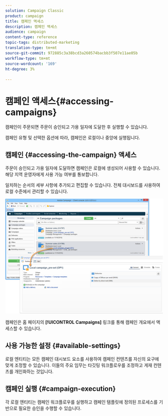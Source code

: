 ```yaml
---
solution: Campaign Classic
product: campaign
title: 캠페인 액세스
description: 캠페인 액세스
audience: campaign
content-type: reference
topic-tags: distributed-marketing
translation-type: tm+mt
source-git-commit: 972885c3a38bcd3a260574bacbb3f507e11ae05b
workflow-type: tm+mt
source-wordcount: '169'
ht-degree: 3%

---
```



# 캠페인 액세스{#accessing-campaigns}

캠페인이 주문되면 주문이 승인되고 가용 일자에 도달한 후 실행할 수 있습니다.

캠페인 유형 및 선택한 옵션에 따라, 캠페인은 로컬이나 중앙에 실행됩니다.

## 캠페인 {#accessing-the-campaign} 액세스

주문이 승인되고 가용 일자에 도달하면 캠페인은 로컬에 생성되어 사용할 수 있습니다. 해당 지역 운영자에게 사용 가능 여부를 통보합니다.

일치하는 순서의 세부 사항에 추가되고 편집할 수 있습니다. 전체 대시보드를 사용하여 로컬 수준에서 관리할 수 있습니다.

![](assets/mkg_dist_local_op_edit_new_op1.png)

캠페인은 홈 페이지의 **[!UICONTROL Campaigns]** 링크를 통해 캠페인 개요에서 액세스할 수 있습니다.

## 사용 가능한 설정 {#available-settings}

로컬 엔티티는 모든 캠페인 대시보드 요소를 사용하여 캠페인 컨텐츠를 자신의 요구에 맞게 조정할 수 있습니다. 이들의 주요 임무는 타깃팅 워크플로우를 조정하고 게재 컨텐츠를 개인화하는 것입니다.

## 캠페인 실행 {#campaign-execution}

각 로컬 엔티티는 캠페인 워크플로우를 실행하고 캠페인 템플릿에 정의된 프로세스를 기반으로 필요한 승인을 수행할 수 있습니다.
